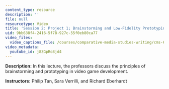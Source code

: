 ```yaml
---
content_type: resource
description: ''
file: null
resourcetype: Video
title: 'Session 2: Project 1; Brainstorming and Low-Fidelity Prototyping'
uid: 9bb638f4-2416-5f78-927c-55f0eb80ca77
video_files:
  video_captions_file: /courses/comparative-media-studies-writing/cms-611j-creating-video-games-fall-2014/lecture-videos/lecture-2-project-1-low-fidelity-prototyping/j8ZGpRo8jd4.vtt
video_metadata:
  youtube_id: j8ZGpRo8jd4
---
```


**Description:** In this lecture, the professors discuss the principles of brainstorming and prototyping in video game development.

**Instructors:** Philip Tan, Sara Verrilli, and Richard Eberhardt